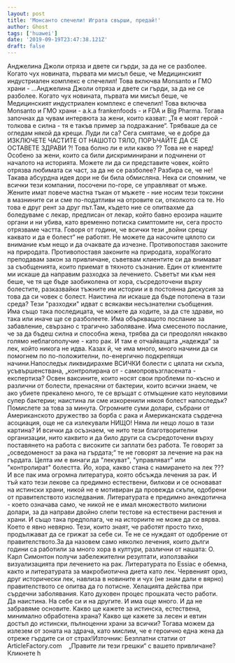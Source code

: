 ```yaml
---
layout: post
title: 'Монсанто спечели! Играта свърши, предай!'
author: Ghost
tags: ['huawei']
date: '2019-09-19T23:47:38.121Z'
draft: false
---
```


Анджелина Джоли отряза и двете си гърди, за да не се разболее. Когато чух новината, първата ми мисъл беше, че Медицинският индустриален комплекс е спечелил! Това включва Monsanto и ГМО храни - ...Анджелина Джоли отряза и двете си гърди, за да не се разболее. Когато чух новината, първата ми мисъл беше, че Медицинският индустриален комплекс е спечелил! Това включва Monsanto и ГМО храни - a.k.a frankenfoods - и FDA и Big Pharma. Тогава започнах да чувам интервюта за жени, които казват: „Тя е моят герой - толкова е силна - тя е такъв пример за подражание“. Трябваше да се огледам някой да крещи. Луди ли са? Сега смятаме, че е добре да ИЗКЛЮЧЕТЕ ЧАСТИТЕ ОТ НАШОТО ТЯЛО, ПОРЪЧАЙТЕ ДА СЕ ОСТАВЕТЕ ЗДРАВИ ?! Това болно ли е или какво ?? Това не е наред! Особено за жени, които са били дискриминирани и подчинени от началото на историята. Можете ли да си представите човек, който отрязва любимата си част, за да не се разболее? Разбира се, че не! Такава абсурдна идея дори не би била обмисляна. Нека си спомним, че всички тези компании, посочени по-горе, се управляват от мъже. Жените имат повече мастна тъкан от мъжете - ние носим тези токсини в мазнините си и сме по-податливи на отровите си, отколкото са те. Но това е друг рент за друг път.Там, където ние се опитвахме да боледуваме с лекар, предписан от лекар, който бавно ерозира нашите органи и ни убива, като временно потиска симптомите ни, сега просто отрязваме частта. Говоря от години, че всички тези „войни срещу каквато и да е болест“ не работят. Не можете да насочите цялото си внимание към нещо и да очаквате да изчезне. Противопоставя законите на природата. Противопоставя законите на природата, хора!Когато преподавам закон за привличане, съветвам клиентите си да внимават за съобщенията, които приемат в тяхното съзнание. Един от клиентите ми искаше да направим разходка за лечението. Съветът ми към нея беше, че тя ще бъде заобиколена от хора, съсредоточени върху болестите, разказвайки тъжните им истории и в постоянна дискусия за това да си човек с болест. Наистина ли искаше да бъде потопена в тази среда? Тези "разходки" идват с всякакви несъзнателни съобщения. Има също така последицата, че можете да ходите, за да сте здрави, но така или иначе ще се разболеете. Има объркващото послание за забавление, свързано с трагично заболяване. Има смесеното послание, че за да бъдеш силна и способна жена, трябва да си преодолял някакво голямо неблагополучие - като рак. И там е отчайващата „надежда“ за лек, който никога не идва. Казах й, че има много, много начини да си помогнем по по-положителни, по-енергично подкрепящи начини.Напоследък ликвидирахме ВСИЧКИ болести с цялата ни скъпа, усъвършенствана, „контролирана от - самопровъзгласената - експертиза? Освен ваксините, които носят свои проблеми по-късно и различни от болести, пренасяни от бактерии, които всички знаем, че ако убиете прекалено много, те се връщат с отмъщение като неуловими супер бактерии; наистина ли сме изкоренили някоя болест напоследък? Помислете за това за минута. Огромните суми долари, събрани от Американското дружество за борба с рака и Американската сърдечна асоциация, още не са излекували НИЩО! Няма ли нещо лошо в тази картина? И всички да осъзнаем, че нито тези благотворителни организации, нито каквито и да било други са съсредоточени върху поставянето на работа с високите си заплати без работа. Те говорят за „осведоменост за рака на гърдата;“ те не говорят за лечение на рак на гърдата. Целта им е винаги да "лекуват", "управляват" или "контролират" болестта. Йо, хора, какво стана с намирането на лек ???И все пак има огромна литература, която обсъжда лечения за рак. И тъй като тези лекове са предимно естествени, билкови и се основават на истински храни, никой не е мотивиран да провежда скъпи, одобрени от правителството изследвания. Литературата е предимно анекдотична - което означава само, че никой не е имал множеството милиони долари, за да направи двойно слепи тестове на естествени растения и храни. И също така предполага, че на историите не може да се вярва. Което е явно невярно. Тези, които знаят, че работят просто тихо, продължават да се грижат за себе си. Те не се нуждаят от одобрение от правителството.За да назовем само няколко лечения, които дълги години са работили за много хора в култури, различни от нашата: О. Карл Симонтон получи забележителни резултати, използвайки визуализацията при лечението на рак. Литературата по Essiac е обемна, както и литературата за макробиотична диета като лек. Червеният ориз, друг исторически лек, навлиза в новините и чух (не знам дали е вярно) правителството се опитва да го потисне. Хелацията действа при сърдечни заболявания. Като духовен процес прошката често работи. Да наистина. На себе си и на другите. И има още много. И да не забравяме основите. Какво ще кажете за истинска, естествена, минимално обработена храна? Какво ще кажете за лесен и евтин достъп до истински, пълноценни храни за всички? Тогава можем да излезем от зоната на здрача, като мислим, че е героично една жена да отреже гърдите си от страх!Източник: Безплатни статии от ArticleFactory.com    „Правите ли тези грешки“ с вашето привличане? Кликнете h
